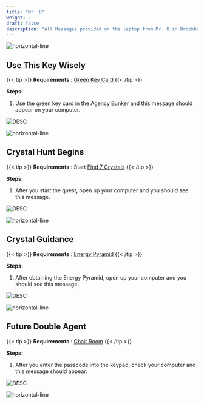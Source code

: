 ```yaml
---
title: "Mr. B"
weight: 2
draft: false
description: "All Messages provided on the laptop from Mr. B in Brookhaven RP Secrets and Mysteries."
---
```



![horizontal-line](/images/green-line.png)

## Use This Key Wisely

{{< tip >}}
**Requirements** : [Green Key Card ](/lore/special_tools/#green-key-card)
{{< /tip >}}

**Steps:**

1. Use the green key card in the Agency Bunker and this message should appear on your computer.


![DESC](/images/bh/green_card_comp_message.png) 


![horizontal-line](/images/green-line.png)

## Crystal Hunt Begins

{{< tip >}}
**Requirements** : Start [Find 7 Crystals](/lore/quests/#find-7-crystals)
{{< /tip >}}

**Steps:**

1. After you start the quest, open up your computer and you should see this message.


![DESC](/images/bh/7_crystals_comp_message.jpg) 


![horizontal-line](/images/green-line.png)

## Crystal Guidance

{{< tip >}}
**Requirements** : [Energy Pyramid](/lore/special_tools/#energy-pyramid)
{{< /tip >}}

**Steps:**

1. After obtaining the Energy Pyramid, open up your computer and you should see this message.


![DESC](/images/bh/crystal_guidance_comp_message.jpg) 


![horizontal-line](/images/green-line.png)

## Future Double Agent

{{< tip >}}
**Requirements** : [Chair Room](/lore/quests/#chair-room)
{{< /tip >}}

**Steps:**

1. After you enter the passcode into the keypad, check your computer and this message should appear.


![DESC](/images/bh/future_double_agent_comp_message.jpg) 


![horizontal-line](/images/green-line.png)